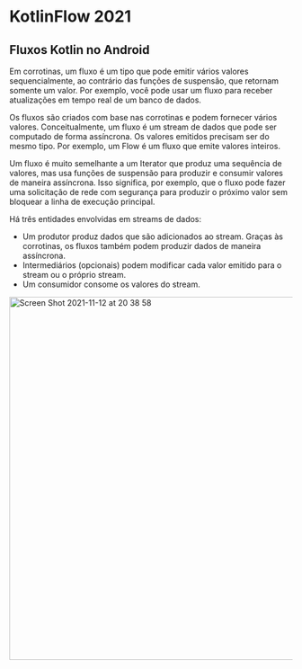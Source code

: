 # KotlinFlow 2021

## Fluxos Kotlin no Android
Em corrotinas, um fluxo é um tipo que pode emitir vários valores sequencialmente, ao contrário das funções de suspensão, que retornam somente um valor. Por exemplo, você pode usar um fluxo para receber atualizações em tempo real de um banco de dados.

Os fluxos são criados com base nas corrotinas e podem fornecer vários valores. Conceitualmente, um fluxo é um stream de dados que pode ser computado de forma assíncrona. Os valores emitidos precisam ser do mesmo tipo. Por exemplo, um Flow<Int> é um fluxo que emite valores inteiros.

Um fluxo é muito semelhante a um Iterator que produz uma sequência de valores, mas usa funções de suspensão para produzir e consumir valores de maneira assíncrona. Isso significa, por exemplo, que o fluxo pode fazer uma solicitação de rede com segurança para produzir o próximo valor sem bloquear a linha de execução principal.

Há três entidades envolvidas em streams de dados:

* Um produtor produz dados que são adicionados ao stream. Graças às corrotinas, os fluxos também podem produzir dados de maneira assíncrona.
* Intermediários (opcionais) podem modificar cada valor emitido para o stream ou o próprio stream.
* Um consumidor consome os valores do stream.

<img width="646" alt="Screen Shot 2021-11-12 at 20 38 58" src="https://user-images.githubusercontent.com/5742609/141595899-8794aca5-44f1-4ee5-936f-2ab0dddc2082.png">



